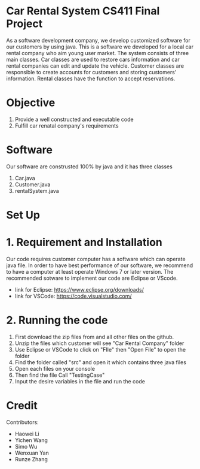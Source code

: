 # Car Rental System   CS411    Final Project
As a software development company, we develop customized software for our customers by using java. This is a software we developed for a local car rental company who aim young user market. The system consists of three main classes. Car classes are used to restore cars information and car rental companies can edit and update the vehicle. Customer classes are responsible to create accounts for customers and storing customers' information. Rental classes have the function to accept reservations.

# Objective
1. Provide a well constructed and executable code
2. Fulfill car renatal company's requirements

# Software
Our software are construsted 100% by java and it has three classes
1. Car.java
2. Customer.java
3. rentalSystem.java

# Set Up
# 1. Requirement and Installation
Our code requires customer computer has a software which can operate java file. In order to have best performance of our software, we recommend to have a computer at least operate Windows 7 or later version. The recommended sotware to implement our code are Eclipse or VScode. 
- link for Eclipse: https://www.eclipse.org/downloads/
- link for VSCode: https://code.visualstudio.com/

# 2. Running the code
1. First download the zip files from and all other files on the github.
2. Unzip the files which customer will see "Car Rental Company" folder
3. Use Eclipse or VSCode to click on "FIle" then "Open File" to open the folder 
4. Find the folder called "src" and open it which contains three java files
5. Open each files on your console
6. Then find the file Call "TestingCase"
7. Input the desire variables in the file and run the code


# Credit
Contributors:
- Haowei Li 
- Yichen Wang
- Simo Wu
- Wenxuan Yan
- Runze Zhang
